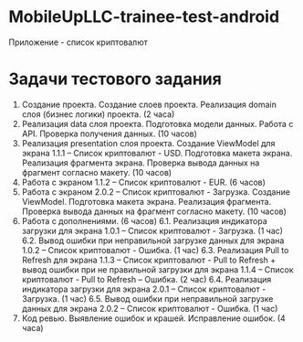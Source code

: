 # MobileUpLLC-trainee-test-android
Приложение - список криптовалют
# Задачи тестового задания

1.	Создание проекта. Создание слоев проекта. Реализация domain слоя (бизнес логики) проекта. (2 часа)
2.	Реализация data слоя проекта. Подготовка модели данных. Работа с API. Проверка получения данных. (10 часов)
3.	Реализация presentation слоя проекта. Создание ViewModel для экрана 1.1.1 – Список криптовалют - USD. Подготовка макета экрана. Реализация фрагмента экрана. Проверка вывода данных на фрагмент согласно макету. (10 часов)
4.	Работа с экраном 1.1.2 – Список криптовалют - EUR. (6 часов)
5.	Работа с экраном 2.0.2 – Список криптовалют - Загрузка. Создание ViewModel. Подготовка макета экрана. Реализация фрагмента. Проверка вывода данных на фрагмент согласно макету. (10 часов)
6.	Работа с дополнениями. (6 часов)
6.1.	 Реализация индикатора загрузки для экрана 1.0.1 – Список криптовалют - Загрузка. (1 час)
6.2.	Вывод ошибки при неправильной загрузке данных для экрана 1.0.2 – Список криптовалют - Ошибка. (1 час)
6.3.	 Реализация Pull to Refresh для экрана 1.1.3 – Список криптовалют - Pull to Refresh + вывод ошибки при не правильной загрузки для экрана 1.1.4 – Список криптовалют - Pull to Refresh – Ошибка. (2 час)
6.4.	 Реализация индикатора загрузки для экрана 2.0.1 – Список криптовалют - Загрузка. (1 час)
6.5.	 Вывод ошибки при неправильной загрузке данных для экрана 2.0.2 – Список криптовалют - Ошибка. (1 час)
7.	Код ревью. Выявление ошибок и крашей. Исправление ошибок. (4 часа)
